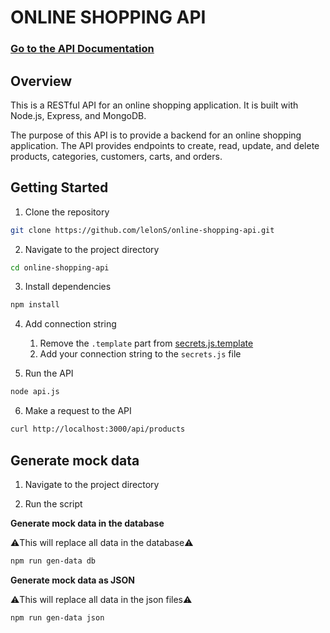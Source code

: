 # ONLINE SHOPPING API

### [Go to the API Documentation](/docs/index.md)

## Overview

This is a RESTful API for an online shopping application. It is built with Node.js, Express, and MongoDB.

The purpose of this API is to provide a backend for an online shopping application. The API provides endpoints to create, read, update, and delete products, categories, customers, carts, and orders.

## Getting Started

1. Clone the repository

```bash
git clone https://github.com/lelonS/online-shopping-api.git
```

2. Navigate to the project directory

```bash
cd online-shopping-api
```

3. Install dependencies

```bash
npm install
```

4. Add connection string
    1. Remove the `.template` part from [secrets.js.template](secrets.js.template)
    2. Add your connection string to the `secrets.js` file

5. Run the API

```bash	
node api.js
```

6. Make a request to the API

```bash
curl http://localhost:3000/api/products
```

## Generate mock data

1. Navigate to the project directory

2. Run the script



**Generate mock data in the database**

⚠️This will replace all data in the database⚠️

```bash
npm run gen-data db
```

**Generate mock data as JSON**

⚠️This will replace all data in the json files⚠️

```bash
npm run gen-data json
```
